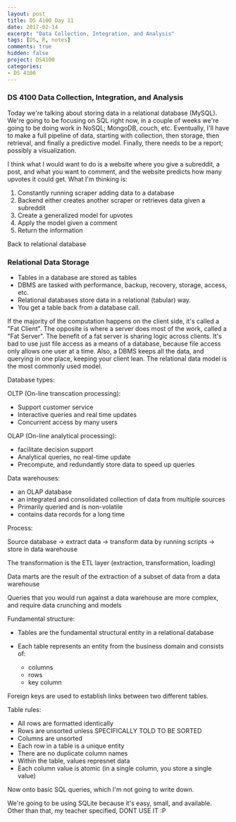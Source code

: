 ```yaml
---
layout: post
title: DS 4100 Day 11
date: 2017-02-14
excerpt: "Data Collection, Integration, and Analysis"
tags: [DS, R, notes]
comments: true
hidden: false
project: DS4100
categories:
- DS 4100
---
```


### DS 4100 Data Collection, Integration, and Analysis

Today we're talking about storing data in a relational database (MySQL). We're going to be focusing on SQL right now, in a couple of weeks we're going to be doing work in NoSQL; MongoDB, couch, etc. Eventually, I'll have to make a full pipeline of data, starting with collection, then storage, then retrieval, and finally a predictive model. Finally, there needs to be a report; possibly a visualization.

I think what I would want to do is a website where you give a subreddit, a post, and what you want to comment, and the website predicts how many upvotes it could get. What I'm thinking is:

1) Constantly running scraper adding data to a database
2) Backend either creates another scraper or retrieves data given a subreddit
3) Create a generalized model for upvotes
4) Apply the model given a comment 
5) Return the information

Back to relational database

### Relational Data Storage

* Tables in a database are stored as tables
* DBMS are tasked with performance, backup, recovery, storage, access, etc.
* Relational databases store data in a relational (tabular) way.
* You get a table back from a database call.

If the majority of the computation happens on the client side, it's called a "Fat Client". The opposite is where a server does most of the work, called a "Fat Server". The benefit of a fat server is sharing logic across clients. It's bad to use just file access as a means of a database, because file access only allows one user at a time. Also, a DBMS keeps all the data, and querying in one place, keeping your client lean. The relational data model is the most commonly used model.

Database types:

OLTP (On-line transcation processing):

* Support customer service
* Interactive queries and real time updates
* Concurrent access by many users

OLAP (On-line analytical processing):

* facilitate decision support
* Analytical queries, no real-time update
* Precompute, and redundantly store data to speed up queries

Data warehouses:

* an OLAP database
* an integrated and consolidated collection of data from multiple sources
* Primarily queried and is non-volatile
* contains data records for a long time

Process:

Source database -> extract data -> transform data by running scripts -> store in data warehouse

The transformation is the ETL layer (extraction, transformation, loading)

Data marts are the result of the extraction of a subset of data from a data warehouse

Queries that you would run against a data warehouse are more complex, and require data crunching and models

Fundamental structure:

* Tables are the fundamental structural entity in a relational database
* Each table represents an entity from the business domain and consists of:

	* columns
	* rows
	* key column

Foreign keys are used to establish links between two different tables.

Table rules:

* All rows are formatted identically
* Rows are unsorted unless SPECIFICALLY TOLD TO BE SORTED
* Columns are unsorted
* Each row in a table is a unique entity
* There are no duplicate column names
* Within the table, values represnet data
* Each column value is atomic (in a single column, you store a single value)

Now onto basic SQL queries, which I'm not going to write down. 

We're going to be using SQLite because it's easy, small, and available. Other than that, my teacher specified, DONT USE IT :P








